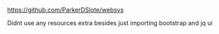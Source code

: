 https://github.com/ParkerDSlote/websys


Didnt use any resources extra besides
just importing bootstrap and jq ui